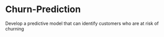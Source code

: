 # Churn-Prediction
Develop a predictive model that can identify customers who are at risk of churning
